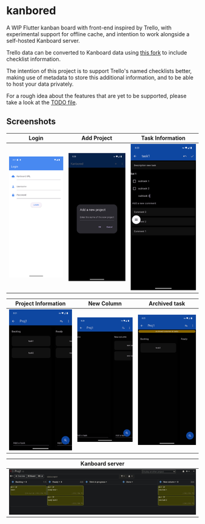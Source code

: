# kanbored

A WIP Flutter kanban board with front-end inspired by Trello, with experimental support for offline cache, and intention to work alongside a self-hosted Kanboard server.

Trello data can be converted to Kanboard data using [this fork](https://github.com/KishanPRao/TrelloJSON2Kanboard/tree/feature/additional-trello-features) to include checklist information.

The intention of this project is to support Trello's named checklists better, making use of metadata to store this additional information, and to be able to host your data privately.

For a rough idea about the features that are yet to be supported, please take a look at the [TODO file](TODO.md).

## Screenshots

| Login                                                                                                    | Add Project                                                                                                 | Task Information                                                                                             |
|----------------------------------------------------------------------------------------------------------|-------------------------------------------------------------------------------------------------------------|--------------------------------------------------------------------------------------------------------------|
| <div style="text-align: center;"><img src="screenshots/login.jpg" alt="Description" width="400" /></div> | <div style="text-align: center;"><img src="screenshots/add_proj.jpg" alt="Description" width="400" /></div> | <div style="text-align: center;"><img src="screenshots/task_data.jpg" alt="Description" width="400" /></div> |

| Project Information                                                                                        | New Column                                                                                                    | Archived task                                                                                                    |
|------------------------------------------------------------------------------------------------------------|---------------------------------------------------------------------------------------------------------------|------------------------------------------------------------------------------------------------------------------|
| <div style="text-align: center;"><img src="screenshots/project.jpg" alt="Description" width="400" /></div> | <div style="text-align: center;"><img src="screenshots/new_column.jpg" alt="Description" width="400" /></div> | <div style="text-align: center;"><img src="screenshots/archived_task.jpg" alt="Description" width="400" /></div> |

| Kanboard server                                     |
|-----------------------------------------------------|
| ![Kanboard server](screenshots/kanboard_server.jpg) |
